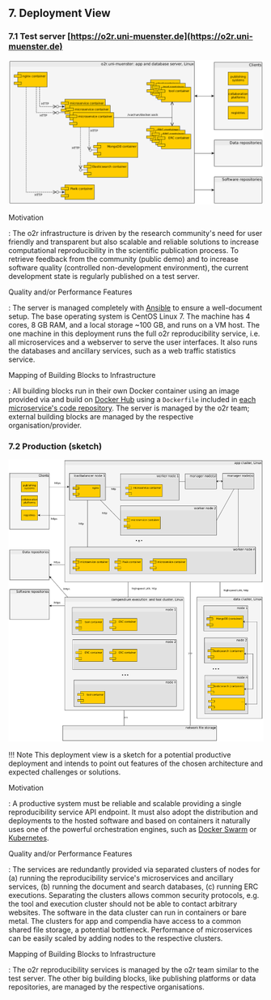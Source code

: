 ## 7. Deployment View

### 7.1 Test server [https://o2r.uni-muenster.de](https://o2r.uni-muenster.de)

[![deployment view test server](img/7.1-deployment-view-testserver.png)](img/7.1-deployment-view-testserver.png)

Motivation

:   The o2r infrastructure is driven by the research community's need for user friendly and transparent but also scalable and reliable solutions to increase computational reproducibility in the scientific publication process. To retrieve feedback from the community (public demo) and to increase software quality (controlled non-development environment), the current development state is regularly published on a test server.

Quality and/or Performance Features

:   The server is managed completely with [Ansible](https://www.ansible.com/) to ensure a well-document setup. The base operating system is CentOS Linux 7. The machine has 4 cores, 8 GB RAM, and a local storage ~100 GB, and runs on a VM host. The one machine in this deployment runs the full o2r reproducibility service, i.e. all microservices and a webserver to serve the user interfaces. It also runs the databases and ancillary services, such as a web traffic statistics service.

Mapping of Building Blocks to Infrastructure

:   All building blocks run in their own Docker container using an image provided via and build on [Docker Hub](https://hub.docker.com/r/o2rproject/) using a `Dockerfile` included in [each microservice's code repository](https://github.com/search?q=topic%3Amicroservice+org%3Ao2r-project+fork%3Atrue). The server is managed by the o2r team; external building blocks are managed by the respective organisation/provider.

### 7.2 Production (sketch)

[![deployment view test server](img/7.2-deployment-view-production-sketch.png)](img/7.2-deployment-view-production-sketch.png)

!!! Note
    This deployment view is a sketch for a potential productive deployment and intends to point out features of the chosen architecture and expected challenges or solutions.

Motivation

:   A productive system must be reliable and scalable providing a single reproducibility service API endpoint. It must also adopt the distribution and deployments to the hosted software and based on containers it naturally uses one of the powerful orchestration engines, such as [Docker Swarm](https://docs.docker.com/engine/swarm) or [Kubernetes](http://kubernetes.io/).

Quality and/or Performance Features

:   The services are redundantly provided via separated clusters of nodes for (a) running the reproducibility service's microservices and ancillary services, (b) running the document and search databases, (c) running ERC executions. Separating the clusters allows common security protocols, e.g. the tool and execution cluster should not be able to contact arbitrary websites. The software in the data cluster can run in containers or bare metal. The clusters for app and compendia have access to a common shared file storage, a potential bottleneck. Performance of microservices can be easily scaled by adding nodes to the respective clusters.

Mapping of Building Blocks to Infrastructure

:   The o2r reproducibility services is managed by the o2r team similar to the test server. The other big building blocks, like publishing platforms or data repositories, are managed by the respective organisations.
